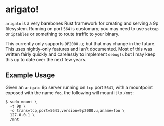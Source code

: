 # arigato!

`arigato` is a very barebones Rust framework for creating and serving a 9p
filesystem. Running on port `564` is customary; you may need to use `setcap`
or `iptables` or something to route traffic to your binary.

This currently only supports `9P2000.u`; but that may change in the future.
This uses nightly-only features and isn't documented. Most of this was written
fairly quickly and carelessly to implement `debugfs` but I may keep this up
to date over the next few years.

## Example Usage

Given an `arigato` 9p server running on `tcp` port `5641`, with a mountpoint
exposed with the name `foo`, the following will mount it to `/mnt`:

```
$ sudo mount \
  -t 9p \
  -o trans=tcp,port=5641,version=9p2000.u,aname=foo \
  127.0.0.1 \
  /mnt
```
